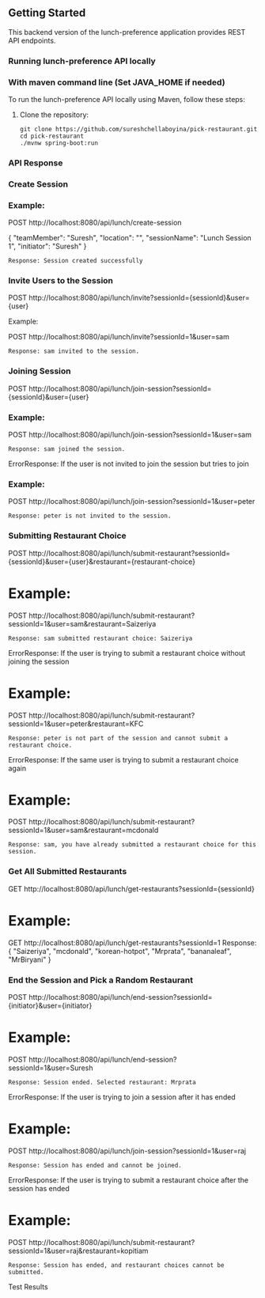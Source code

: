 ## Getting Started

This backend version of the lunch-preference application provides REST API endpoints.

### Running lunch-preference API locally
### With maven command line (Set JAVA_HOME if needed)

To run the lunch-preference API locally using Maven, follow these steps:

1. Clone the repository:

   ```
   git clone https://github.com/sureshchellaboyina/pick-restaurant.git
   cd pick-restaurant
   ./mvnw spring-boot:run
   ```

### API Response
### Create Session
### Example:

POST http://localhost:8080/api/lunch/create-session

{
  "teamMember": "Suresh",
  "location": "",
  "sessionName": "Lunch Session 1",
  "initiator": "Suresh"
}

```Response: Session created successfully```

### Invite Users to the Session
POST http://localhost:8080/api/lunch/invite?sessionId={sessionId}&user={user}

Example:

POST http://localhost:8080/api/lunch/invite?sessionId=1&user=sam

```Response: sam invited to the session.```

### Joining Session
POST http://localhost:8080/api/lunch/join-session?sessionId={sessionId}&user={user}

### Example:

POST http://localhost:8080/api/lunch/join-session?sessionId=1&user=sam

```Response: sam joined the session.```

ErrorResponse: If the user is not invited to join the session but tries to join

### Example:


POST http://localhost:8080/api/lunch/join-session?sessionId=1&user=peter

```Response: peter is not invited to the session.```

### Submitting Restaurant Choice
POST http://localhost:8080/api/lunch/submit-restaurant?sessionId={sessionId}&user={user}&restaurant={restaurant-choice}

# Example:


POST http://localhost:8080/api/lunch/submit-restaurant?sessionId=1&user=sam&restaurant=Saizeriya

```Response: sam submitted restaurant choice: Saizeriya```

ErrorResponse: If the user is trying to submit a restaurant choice without joining the session

#  Example:


POST http://localhost:8080/api/lunch/submit-restaurant?sessionId=1&user=peter&restaurant=KFC

```Response: peter is not part of the session and cannot submit a restaurant choice.```

ErrorResponse: If the same user is trying to submit a restaurant choice again

# Example:


POST http://localhost:8080/api/lunch/submit-restaurant?sessionId=1&user=sam&restaurant=mcdonald

```Response: sam, you have already submitted a restaurant choice for this session.```

### Get All Submitted Restaurants
GET http://localhost:8080/api/lunch/get-restaurants?sessionId={sessionId}

# Example:

GET http://localhost:8080/api/lunch/get-restaurants?sessionId=1
Response:
{
  "Saizeriya",
  "mcdonald",
  "korean-hotpot",
  "Mrprata",
  "bananaleaf",
  "MrBiryani"
} 

### End the Session and Pick a Random Restaurant
POST http://localhost:8080/api/lunch/end-session?sessionId={initiator}&user={initiator}

# Example:


POST http://localhost:8080/api/lunch/end-session?sessionId=1&user=Suresh

```Response: Session ended. Selected restaurant: Mrprata```

ErrorResponse: If the user is trying to join a session after it has ended

# Example:


POST http://localhost:8080/api/lunch/join-session?sessionId=1&user=raj

```Response: Session has ended and cannot be joined.```

ErrorResponse: If the user is trying to submit a restaurant choice after the session has ended

#  Example:


POST http://localhost:8080/api/lunch/submit-restaurant?sessionId=1&user=raj&restaurant=kopitiam

```Response: Session has ended, and restaurant choices cannot be submitted.```

Test Results
<!-- Include any relevant test results and information here. -->
